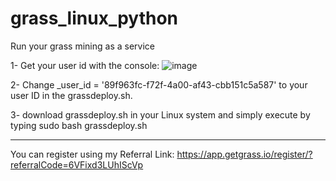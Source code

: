 # grass_linux_python
Run your grass mining as a service


1- Get your user id with the console:
![image](https://github.com/user-attachments/assets/0f260cbd-a5ce-4cf0-b5fd-87a10f972eed)

2- Change _user_id = '89f963fc-f72f-4a00-af43-cbb151c5a587' to your user ID in the grassdeploy.sh.

3- download grassdeploy.sh in your Linux system and simply execute by typing sudo bash grassdeploy.sh


-------------------
You can register using my Referral Link:
https://app.getgrass.io/register/?referralCode=6VFixd3LUhIScVp
